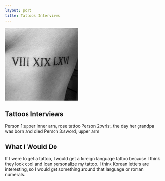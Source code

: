 ```yaml
---
layout: post
title: Tattoos Interviews 
---
```


![Number Tattoo](/images/tattoo3.jpg)

## Tattoos Interviews

Person 1:upper inner arm, rose tattoo
Person 2:wrist, the day her grandpa was born and died
Person 3:sword, upper arm 

## What I Would Do

If I were to get a tattoo, I would get a foreign language tattoo because I think they look cool and Ican personalize my tattoo.
I think Korean letters are interesting, so I would get something around that language or roman numerals. 
